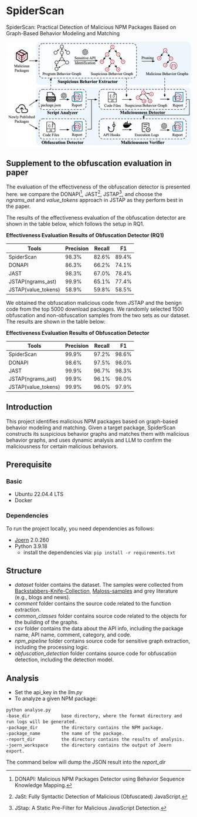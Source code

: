 # SpiderScan

SpiderScan: Practical Detection of Malicious NPM Packages Based on Graph-Based Behavior Modeling and Matching

![Approach Overview of SpiderScan](./overview.png)

## Supplement to the obfuscation evaluation in paper

The evaluation of the effectiveness of the obfuscation detector is presented here.
we compare the DONAPI[^1], JAST[^2], JSTAP[^3], and choose the *ngrams_ast* and *value_tokens* approach in JSTAP as they perform best in the paper.

The results of the effectiveness evaluation of the obfuscation detector are shown in the table below, which follows the setup in RQ1.

**Effectiveness Evaluation Results of Obfuscation Detector (RQ1)**

| Tools               | Precision | Recall | F1    |
| ------------------- | --------- | ------ | ----- |
| SpiderScan          | 98.3%     | 82.6%  | 89.4% |
| DONAPI              | 86.3%     | 66.2%  | 74.1% |
| JAST                | 98.3%     | 67.0%  | 78.4% |
| JSTAP(ngrams_ast)   | 99.9%     | 65.1%  | 77.4% |
| JSTAP(value_tokens) | 58.9%     | 59.8%  | 58.5% |

We obtained the obfuscation malicious code from JSTAP and the benign code from the top 5000 download packages. We randomly selected 1500 obfuscation and non-obfuscation samples from the two sets as our dataset. The results are shown in the table below:

**Effectiveness Evaluation Results of Obfuscation Detector**

| Tools               | Precision | Recall | F1    |
| ------------------- | --------- | ------ | ----- |
| SpiderScan          | 99.9%     | 97.2%  | 98.6% |
| DONAPI              | 98.6%     | 97.5%  | 98.0% |
| JAST                | 99.9%     | 96.7%  | 98.3% |
| JSTAP(ngrams_ast)   | 99.9%     | 96.1%  | 98.0% |
| JSTAP(value_tokens) | 99.9%     | 96.0%  | 97.9% |

## Introduction

This project identifies malicious NPM packages based on graph-based behavior modeling and matching. Given a target package, SpiderScan constructs its suspicious behavior graphs and matches them with malicious behavior graphs, and uses dynamic analysis and LLM to confirm the maliciousness for certain malicious behaviors.

## Prerequisite

### Basic

- Ubuntu 22.04.4 LTS
- Docker

### Dependencies

To run the project locally, you need dependencies as follows:

- [Joern](https://joern.io/) 2.0.260
- Python 3.9.18
  - install the dependencies via: `pip install -r requirements.txt`

## Structure

- *dataset* folder contains the dataset. The samples were collected from [Backstabbers-Knife-Collection](https://dasfreak.github.io/Backstabbers-Knife-Collection/), [Maloss-samples](https://github.com/osssanitizer/maloss) and grey literature (e.g., blogs and news).
- *comment* folder contains the source code related to the function extraction.
- *common_classes* folder contains source code related to the objects for the building of the graphs.
- *csv* folder contains the data about the API info, including the package name, API name, comment, category, and code.
- *npm_pipeline* folder contains source code for sensitive graph extraction, including the processing logic.
- *obfuscation_detection* folder contains source code for obfuscation detection, including the detection model.

## Analysis

- Set the api_key in the *llm.py*
- To analyze a given NPM package:

```
python analyse.py
-base_dir            base directory, where the format directory and run logs will be generated.
-package_dir         the directory contains the NPM package.
-package_name        the name of the package.
-report_dir          the directory contains the results of analysis.
-joern_workspace     the directory contains the output of Joern export.
```
The command below will dump the JSON result into the *report_dir*


[^1]: DONAPI: Malicious NPM Packages Detector using Behavior Sequence Knowledge Mapping.
[^2]: JaSt: Fully Syntactic Detection of Malicious (Obfuscated) JavaScript.
[^3]: JStap: A Static Pre-Filter for Malicious JavaScript Detection.